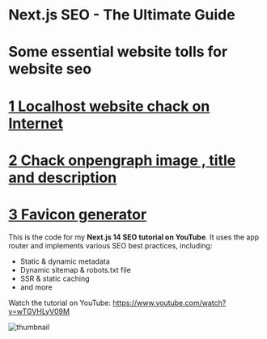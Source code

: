 # Next.js SEO - The Ultimate Guide


# Some essential website tolls for website seo
# [1 Localhost website chack on Internet](https://docs.srv.us/)
# [2 Chack onpengraph image , title and description](https://www.opengraph.xyz/)
# [3 Favicon generator](https://realfavicongenerator.net/)


This is the code for my **Next.js 14 SEO tutorial on YouTube**. It uses the app router and implements various SEO best practices, including:
- Static & dynamic metadata
- Dynamic sitemap & robots.txt file
- SSR & static caching
- and more

Watch the tutorial on YouTube: https://www.youtube.com/watch?v=wTGVHLyV09M

![thumbnail](https://github.com/codinginflow/nextjs-seo/assets/52977034/dbeacda1-e5c5-4598-9f78-da5d5b9269ac)
